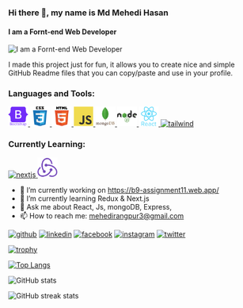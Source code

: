### Hi there 👋, my name is Md Mehedi Hasan
#### I am a Fornt-end Web Developer
![I am a Fornt-end Web Developer](https://media.licdn.com/dms/image/D4E16AQGrMUa8iKZ61A/profile-displaybackgroundimage-shrink_350_1400/0/1719352644190?e=1725494400&v=beta&t=CxpUCtYACJqcrI5MpVfByx1CmzuV3jOzlIrB1qTRFtM)

I made this project just for fun, it allows you to create nice and simple GitHub Readme files that you can copy/paste and use in your profile.

<h3 align="left">Languages and Tools:</h3>
<p align="left"> <a href="https://getbootstrap.com" target="_blank" rel="noreferrer"> <img src="https://raw.githubusercontent.com/devicons/devicon/master/icons/bootstrap/bootstrap-plain-wordmark.svg" alt="bootstrap" width="40" height="40"/> </a> <a href="https://www.w3schools.com/css/" target="_blank" rel="noreferrer"> <img src="https://raw.githubusercontent.com/devicons/devicon/master/icons/css3/css3-original-wordmark.svg" alt="css3" width="40" height="40"/> </a> <a href="https://www.w3.org/html/" target="_blank" rel="noreferrer"> <img src="https://raw.githubusercontent.com/devicons/devicon/master/icons/html5/html5-original-wordmark.svg" alt="html5" width="40" height="40"/> </a> <a href="https://developer.mozilla.org/en-US/docs/Web/JavaScript" target="_blank" rel="noreferrer"> <img src="https://raw.githubusercontent.com/devicons/devicon/master/icons/javascript/javascript-original.svg" alt="javascript" width="40" height="40"/> </a> <a href="https://www.mongodb.com/" target="_blank" rel="noreferrer"> <img src="https://raw.githubusercontent.com/devicons/devicon/master/icons/mongodb/mongodb-original-wordmark.svg" alt="mongodb" width="40" height="40"/> </a> <a href="https://nodejs.org" target="_blank" rel="noreferrer"> <img src="https://raw.githubusercontent.com/devicons/devicon/master/icons/nodejs/nodejs-original-wordmark.svg" alt="nodejs" width="40" height="40"/> </a> <a href="https://reactjs.org/" target="_blank" rel="noreferrer"> <img src="https://raw.githubusercontent.com/devicons/devicon/master/icons/react/react-original-wordmark.svg" alt="react" width="40" height="40"/> </a> <a href="https://tailwindcss.com/" target="_blank" rel="noreferrer"> <img src="https://www.vectorlogo.zone/logos/tailwindcss/tailwindcss-icon.svg" alt="tailwind" width="40" height="40"/> </a> </p>

<h3 align="left">Currently Learning: </h3>
<p align="left"> <a href="https://nextjs.org/" target="_blank" rel="noreferrer"> <img src="https://cdn.worldvectorlogo.com/logos/nextjs-2.svg" alt="nextjs" width="40" height="40"/> </a> <a href="https://redux.js.org" target="_blank" rel="noreferrer"> <img src="https://raw.githubusercontent.com/devicons/devicon/master/icons/redux/redux-original.svg" alt="redux" width="40" height="40"/> </a> </p>

- 🔭 I’m currently working on https://b9-assignment11.web.app/ 
- 🌱 I’m currently learning Redux & Next.js 
- 💬 Ask me about React, Js, mongoDB, Express, 
- 📫 How to reach me: mehedirangpur3@gmail.com


[<img src='https://cdn.jsdelivr.net/npm/simple-icons@3.0.1/icons/github.svg' alt='github' height='40'>](https://github.com/MUEID11)  [<img src='https://cdn.jsdelivr.net/npm/simple-icons@3.0.1/icons/linkedin.svg' alt='linkedin' height='40'>](https://www.linkedin.com/in/mehdirangpur/)  [<img src='https://cdn.jsdelivr.net/npm/simple-icons@3.0.1/icons/facebook.svg' alt='facebook' height='40'>](https://www.facebook.com/mueid11)  [<img src='https://cdn.jsdelivr.net/npm/simple-icons@3.0.1/icons/instagram.svg' alt='instagram' height='40'>](https://www.instagram.com/mueid11/)  [<img src='https://cdn.jsdelivr.net/npm/simple-icons@3.0.1/icons/twitter.svg' alt='twitter' height='40'>](https://twitter.com/@mehedirangpur)  

[![trophy](https://github-profile-trophy.vercel.app/?username=MUEID11)](https://github.com/ryo-ma/github-profile-trophy)

[![Top Langs](https://github-readme-stats.vercel.app/api/top-langs/?username=MUEID11)](https://github.com/anuraghazra/github-readme-stats)

![GitHub stats](https://github-readme-stats.vercel.app/api?username=MUEID11&show_icons=true&count_private=true)  

![GitHub streak stats](https://streak-stats.demolab.com/?user=MUEID11)  


